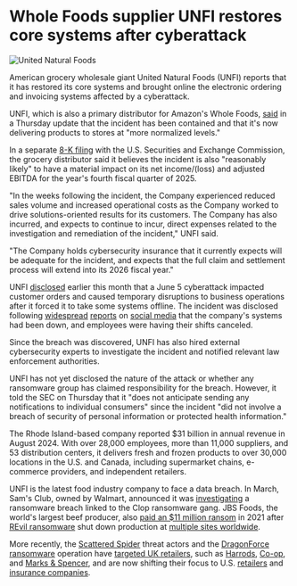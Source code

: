 # Whole Foods supplier UNFI restores core systems after cyberattack

![United Natural Foods](https://www.bleepstatic.com/content/hl-images/2025/06/09/UNFI_United_Natural_Foods.jpg)

American grocery wholesale giant United Natural Foods (UNFI) reports that it has restored its core systems and brought online the electronic ordering and invoicing systems affected by a cyberattack.

UNFI, which is also a primary distributor for Amazon's Whole Foods, [said](https://ir.unfi.com/news/press-release-details/2025/statement/default.aspx) in a Thursday update that the incident has been contained and that it's now delivering products to stores at "more normalized levels."

In a separate [8-K filing](https://www.sec.gov/Archives/edgar/data/1020859/000102085925000036/unfi-20250621.htm) with the U.S. Securities and Exchange Commission, the grocery distributor said it believes the incident is also "reasonably likely" to have a material impact on its net income/(loss) and adjusted EBITDA for the year's fourth fiscal quarter of 2025.

"In the weeks following the incident, the Company experienced reduced sales volume and increased operational costs as the Company worked to drive solutions-oriented results for its customers. The Company has also incurred, and expects to continue to incur, direct expenses related to the investigation and remediation of the incident," UNFI said.

"The Company holds cybersecurity insurance that it currently expects will be adequate for the incident, and expects that the full claim and settlement process will extend into its 2026 fiscal year."

UNFI [disclosed](https://www.bleepingcomputer.com/news/security/grocery-wholesale-giant-united-natural-foods-hit-by-cyberattack/) earlier this month that a June 5 cyberattack impacted customer orders and caused temporary disruptions to business operations after it forced it to take some systems offline. The incident was disclosed following [widespread](https://www.reddit.com/r/wholefoods/comments/1l6lfbf/anyone%5Felse%5Fnoticing%5Fsomething%5Foff%5Fwith%5Funfi%5Fthe/) [reports](https://www.reddit.com/r/wholefoods/comments/1l5gu0e/unfi%5Fissues%5Ftoday/) on [social media](https://www.reddit.com/r/wholefoods/comments/1l67fb8/unfi%5Fupdate/) that the company's systems had been down, and employees were having their shifts canceled.

Since the breach was discovered, UNFI has also hired external cybersecurity experts to investigate the incident and notified relevant law enforcement authorities.

UNFI has not yet disclosed the nature of the attack or whether any ransomware group has claimed responsibility for the breach. However, it told the SEC on Thursday that it "does not anticipate sending any notifications to individual consumers" since the incident "did not involve a breach of security of personal information or protected health information."

The Rhode Island-based company reported $31 billion in annual revenue in August 2024\. With over 28,000 employees, more than 11,000 suppliers, and 53 distribution centers, it delivers fresh and frozen products to over 30,000 locations in the U.S. and Canada, including supermarket chains, e-commerce providers, and independent retailers.

UNFI is the latest food industry company to face a data breach. In March, Sam's Club, owned by Walmart, announced it was [investigating](https://www.bleepingcomputer.com/news/security/retail-giant-sams-club-investigates-clop-ransomware-breach-claims/) a ransomware breach linked to the Clop ransomware gang. JBS Foods, the world's largest beef producer, also [paid an $11 million ransom](https://www.bleepingcomputer.com/news/security/jbs-paid-11-million-to-revil-ransomware-225m-first-demanded/) in 2021 after [REvil ransomware](https://www.bleepingcomputer.com/news/security/fbi-revil-cybergang-behind-the-jbs-ransomware-attack/) shut down production at [multiple sites worldwide](https://www.bleepingcomputer.com/news/security/food-giant-jbs-foods-shuts-down-production-after-cyberattack/).

More recently, the [Scattered Spider](https://www.bleepingcomputer.com/news/security/marks-and-spencer-breach-linked-to-scattered-spider-ransomware-attack/) threat actors and the [DragonForce ransomware](https://www.bleepingcomputer.com/news/security/co-op-confirms-data-theft-after-dragonforce-ransomware-claims-attack/) operation have [targeted UK retailers](https://www.bleepingcomputer.com/tag/retail-store/), such as [Harrods](https://www.bleepingcomputer.com/news/security/harrods-the-next-uk-retailer-targeted-in-a-cyberattack/), [Co-op](https://www.bleepingcomputer.com/news/security/uk-retailer-co-op-shuts-down-some-it-systems-after-hack-attempt/), and [Marks & Spencer](https://www.bleepingcomputer.com/news/security/marks-and-spencer-confirms-a-cyberattack-as-customers-face-delayed-orders/), and are now shifting their focus to U.S. [retailers](https://www.bleepingcomputer.com/news/security/google-scattered-spider-switches-targets-to-us-retail-chains/) and [insurance companies](https://www.bleepingcomputer.com/news/security/google-warns-scattered-spider-hackers-now-target-us-insurance-companies/).